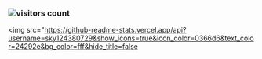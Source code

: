 ### ![visitors count](https://visitors-by-url-pls-dont-use-this-in-your-repo.vercel.app/sky124380729-github-readme)
<img src="https://github-readme-stats.vercel.app/api?username=sky124380729&show_icons=true&icon_color=0366d6&text_color=24292e&bg_color=fff&hide_title=false
